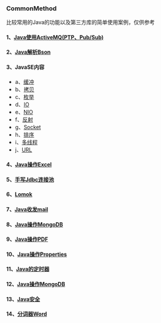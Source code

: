### CommonMethod

比较常用的Java的功能以及第三方库的简单使用案例，仅供参考

#### 1、[Java使用ActiveMQ(PTP、Pub/Sub)](https://github.com/Panlf/CommonMethod/tree/master/src/main/java/com/plf/activemq)
#### 2、[Java解析Bson](https://github.com/Panlf/CommonMethod/tree/master/src/main/java/com/plf/bson)
#### 3、JavaSE内容
- a、[缓冲](https://github.com/Panlf/CommonMethod/tree/master/src/main/java/com/plf/common/buffer)
- b、[拷贝](https://github.com/Panlf/CommonMethod/tree/master/src/main/java/com/plf/common/copy)
- c、[枚举](https://github.com/Panlf/CommonMethod/tree/master/src/main/java/com/plf/common/enums)
- d、[IO](https://github.com/Panlf/CommonMethod/tree/master/src/main/java/com/plf/common/io)
- e、[NIO](https://github.com/Panlf/CommonMethod/tree/master/src/main/java/com/plf/common/nio)
- f、[反射](https://github.com/Panlf/CommonMethod/tree/master/src/main/java/com/plf/common/reflect)
- g、[Socket](https://github.com/Panlf/CommonMethod/tree/master/src/main/java/com/plf/common/Socket)
- h、[排序](https://github.com/Panlf/CommonMethod/tree/master/src/main/java/com/plf/common/sort)
- i、[多线程](https://github.com/Panlf/CommonMethod/tree/master/src/main/java/com/plf/common/thread)
- j、[URL](https://github.com/Panlf/CommonMethod/tree/master/src/main/java/com/plf/common/url)
#### 4、[Java操作Excel](https://github.com/Panlf/CommonMethod/tree/master/src/main/java/com/plf/excel)
#### 5、[手写Jdbc连接池](https://github.com/Panlf/CommonMethod/tree/master/src/main/java/com/plf/jdbcpool)
#### 6、[Lomok](https://github.com/Panlf/CommonMethod/tree/master/src/main/java/com/plf/lombok)
#### 7、[Java收发mail](https://github.com/Panlf/CommonMethod/tree/master/src/main/java/com/plf/mail)
#### 8、[Java操作MongoDB](https://github.com/Panlf/CommonMethod/tree/master/src/main/java/com/plf/mongodb)
#### 9、[Java操作PDF](https://github.com/Panlf/CommonMethod/tree/master/src/main/java/com/plf/pdf)
#### 10、[Java操作Properties](https://github.com/Panlf/CommonMethod/tree/master/src/main/java/com/plf/properties)
#### 11、[Java的定时器](https://github.com/Panlf/CommonMethod/tree/master/src/main/java/com/plf/scheduling)
#### 12、[Java操作MongoDB](https://github.com/Panlf/CommonMethod/tree/master/src/main/java/com/plf/mongodb)
#### 13、[Java安全](https://github.com/Panlf/CommonMethod/tree/master/src/main/java/com/plf/security)
#### 14、[分词器Word](https://github.com/Panlf/CommonMethod/tree/master/src/main/java/com/plf/word)

